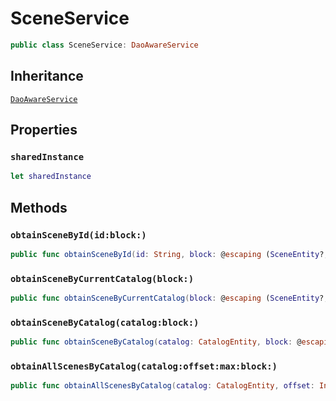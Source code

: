 # SceneService

``` swift
public class SceneService: DaoAwareService
```

## Inheritance

[`DaoAwareService`](configwise-sdk-ios/api-reference/DaoAwareService)

## Properties

### `sharedInstance`

``` swift
let sharedInstance
```

## Methods

### `obtainSceneById(id:block:)`

``` swift
public func obtainSceneById(id: String, block: @escaping (SceneEntity?, Error?) -> Void)
```

### `obtainSceneByCurrentCatalog(block:)`

``` swift
public func obtainSceneByCurrentCatalog(block: @escaping (SceneEntity?, Error?) -> Void)
```

### `obtainSceneByCatalog(catalog:block:)`

``` swift
public func obtainSceneByCatalog(catalog: CatalogEntity, block: @escaping (SceneEntity?, Error?) -> Void)
```

### `obtainAllScenesByCatalog(catalog:offset:max:block:)`

``` swift
public func obtainAllScenesByCatalog(catalog: CatalogEntity, offset: Int? = nil, max: Int? = nil, block: @escaping ([SceneEntity], Error?) -> Void)
```
